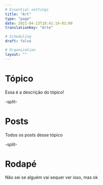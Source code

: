 ```yaml
---
# Essential settings
title: "Art"
type: "page"
date: 2021-04-23T18:41:19-03:00
translationKey: "Arte"

# Scheduling
draft: false

# Organization
layout: ""
---
```


# Tópico
Essa é a descrição do tópico!

-split-

# Posts
Todos os posts desse tópico

-split-

# Rodapé
Não sei se alguém vai sequer ver isso, mas ok